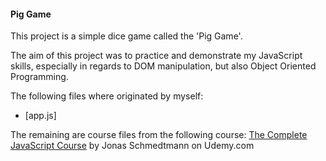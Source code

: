#### Pig Game

This project is a simple dice game called the 'Pig Game'.

The aim of this project was to practice and demonstrate my JavaScript skills, especially in regards to DOM manipulation, but also Object Oriented Programming.

The following files where originated by myself:
- [app.js]

The remaining are course files from the following course:
[The Complete JavaScript Course](https://www.udemy.com/the-complete-javascript-course/) by Jonas Schmedtmann on Udemy.com